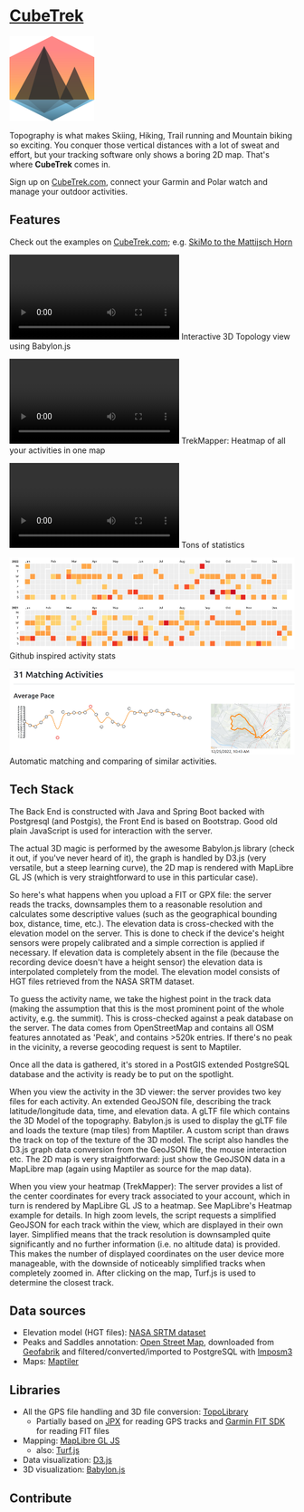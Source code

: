 # [CubeTrek](https://cubetrek.com)
![CubeTrek Logo](src/main/resources/static/assets/logo.png)

Topography is what makes Skiing, Hiking, Trail running and Mountain biking so exciting. You conquer those vertical distances with a lot of sweat and effort, but your tracking software only shows a boring 2D map.
That's where **CubeTrek** comes in.

Sign up on [CubeTrek.com](https://cubetrek.com), connect your Garmin and Polar watch and manage your outdoor activities.

## Features
Check out the examples on [CubeTrek.com](https://cubetrek.com); e.g. [SkiMo to the Mattijsch Horn](https://cubetrek.com/view/4967)

<video src="https://github.com/r-follador/CubeTrek/assets/3812273/c2f175b4-dbcb-4ade-aca7-a2ffc3bb2c8b"></video>
Interactive 3D Topology view using Babylon.js

<video src="https://github.com/r-follador/CubeTrek/assets/3812273/f3125863-cf29-4117-b282-08d551ae0c10"></video>
TrekMapper: Heatmap of all your activities in one map

<video src="https://github.com/r-follador/CubeTrek/assets/3812273/2cb06b85-8b51-413c-bffd-85c8a5c00b47"></video>
Tons of statistics

![Yearly activities](src/main/resources/static/assets/index_heatmap.png)
Github inspired activity stats

![Matching activities](src/main/resources/static/assets/index_matchingactivities.png)
Automatic matching and comparing of similar activities.

## Tech Stack
The Back End is constructed with Java and Spring Boot backed with Postgresql (and Postgis), the Front End is based on Bootstrap. Good old plain JavaScript is used for interaction with the server.

The actual 3D magic is performed by the awesome Babylon.js library (check it out, if you've never heard of it), the graph is handled by D3.js (very versatile, but a steep learning curve), the 2D map is rendered with MapLibre GL JS (which is very straightforward to use in this particular case).

So here's what happens when you upload a FIT or GPX file: the server reads the tracks, downsamples them to a reasonable resolution and calculates some descriptive values (such as the geographical bounding box, distance, time, etc.).
The elevation data is cross-checked with the elevation model on the server. This is done to check if the device's height sensors were propely calibrated and a simple correction is applied if necessary. If elevation data is completely absent in the file (because the recording device doesn't have a height sensor) the elevation data is interpolated completely from the model.
The elevation model consists of HGT files retrieved from the NASA SRTM dataset.

To guess the activity name, we take the highest point in the track data (making the assumption that this is the most prominent point of the whole activity, e.g. the summit). This is cross-checked against a peak database on the server. The data comes from OpenStreetMap and contains all OSM features annotated as 'Peak', and contains >520k entries.
If there's no peak in the vicinity, a reverse geocoding request is sent to Maptiler.

Once all the data is gathered, it's stored in a PostGIS extended PostgreSQL database and the activity is ready be to put on the spotlight.

When you view the activity in the 3D viewer: the server provides two key files for each activity. An extended GeoJSON file, describing the track latitude/longitude data, time, and elevation data. A gLTF file which contains the 3D Model of the topography. Babylon.js is used to display the gLTF file and loads the texture (map tiles) from Maptiler.
A custom script than draws the track on top of the texture of the 3D model.
The script also handles the D3.js graph data conversion from the GeoJSON file, the mouse interaction etc.
The 2D map is very straightforward: just show the GeoJSON data in a MapLibre map (again using Maptiler as source for the map data).

When you view your heatmap (TrekMapper): The server provides a list of the center coordinates for every track associated to your account, which in turn is rendered by MapLibre GL JS to a heatmap. See MapLibre's Heatmap example for details.
In high zoom levels, the script requests a simplified GeoJSON for each track within the view, which are displayed in their own layer. Simplified means that the track resolution is downsampled quite significantly and no further information (i.e. no altitude data) is provided.
This makes the number of displayed coordinates on the user device more manageable, with the downside of noticeably simplified tracks when completely zoomed in.
After clicking on the map, Turf.js is used to determine the closest track. 

## Data sources
- Elevation model (HGT files): [NASA SRTM dataset](https://lpdaac.usgs.gov/products/srtmgl1v003/)
- Peaks and Saddles annotation: [Open Street Map](https://www.openstreetmap.org/), downloaded from [Geofabrik](http://download.geofabrik.de/) and filtered/converted/imported to PostgreSQL with [Imposm3](https://github.com/omniscale/imposm3)
- Maps: [Maptiler](https://www.maptiler.com/)

## Libraries
- All the GPS file handling and 3D file conversion: [TopoLibrary](https://github.com/r-follador/TopoLibrary)
  - Partially based on [JPX](https://github.com/jenetics/jpx) for reading GPS tracks and [Garmin FIT SDK](https://developer.garmin.com/fit/overview/) for reading FIT files
- Mapping: [MapLibre GL JS](https://maplibre.org/)
  - also: [Turf.js](https://turfjs.org/)
- Data visualization: [D3.js](https://d3js.org/)
- 3D visualization: [Babylon.js](https://www.babylonjs.com/)

## Contribute
